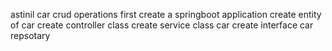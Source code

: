 astinil car crud operations
 first create a springboot application
 create entity of car
 create controller class
 create service class car
 create interface car repsotary
 
